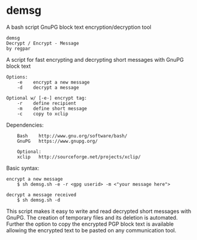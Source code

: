 # demsg
A bash script GnuPG block text encryption/decryption tool

    demsg
    Decrypt / Encrypt - Message
    by regpar
  
A script for fast encrypting and decrypting short messages with GnuPG block text

    Options:
        -e    encrypt a new message
        -d    decrypt a message
  
    Optional w/ [-e-] encrypt tag:
        -r    define recipient
        -m    define short message
        -c    copy to xclip

Dependencies:

		Bash    http://www.gnu.org/software/bash/
		GnuPG   https://www.gnupg.org/

		Optional:
		xclip   http://sourceforge.net/projects/xclip/

Basic syntax:

	encrypt a new message
		$ sh demsg.sh -e -r <gpg userid> -m <"your message here">
		
	decrypt a message received  
		$ sh demsg.sh -d


  This script makes it easy to write and read decrypted short messages with GnuPG. The creation of temporary
  files and its deletion is automated. Further the option to copy the encrypted PGP block text is available
  allowing the encrypted text to be pasted on any communication tool.
